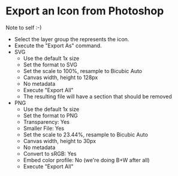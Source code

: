 # Export an Icon from Photoshop

Note to self :-)

* Select the layer group the represents the icon.
* Execute the "Export As" command.
* SVG
    * Use the default 1x size
    * Set the format to SVG
    * Set the scale to 100%, resample to Bicubic Auto
    * Canvas width, height to 128px
    * No metadata
    * Execute "Export All"
    * The resulting file will have a <metadata /> section that should be removed
* PNG
    * Use the default 1x size
    * Set the format to PNG
    * Transparency: Yes
    * Smaller File: Yes
    * Set the scale to 23.44%, resample to Bicubic Auto
    * Canvas width, height to 30px
    * No metadata
    * Convert to sRGB: Yes
    * Embed color profile: No (we're doing B+W after all)
    * Execute "Export All"
